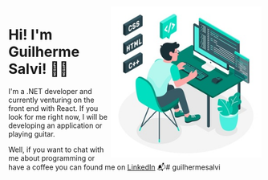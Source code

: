 <img align="right" src="https://github.com/guilhermesalvi/guilhermesalvi/blob/master/images/illustration.jpg" width="300"/>

# Hi! I'm Guilherme Salvi! 👋🏻

I'm a .NET developer and currently venturing on the front end with React.
If you look for me right now, I will be developing an application or playing guitar.

Well, if you want to chat with me about programming or have a coffee you can found me on [LinkedIn](https://www.linkedin.com/in/guilhermesalvi/) 📬# guilhermesalvi

